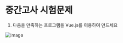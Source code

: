 # 중간고사 시험문제

1. 다음을 만족하는 프로그램을 Vue.js를 이용하여 만드세요


![image](https://user-images.githubusercontent.com/21700482/163701977-06ac29cc-a831-4878-ba98-728dca6af44b.png)
